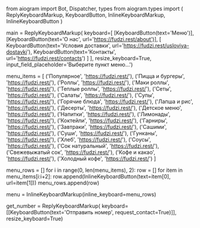 from aiogram import Bot, Dispatcher, types
from aiogram.types import (
    ReplyKeyboardMarkup,
    KeyboardButton,
    InlineKeyboardMarkup,
    InlineKeyboardButton
)

main = ReplyKeyboardMarkup(
    keyboard=[
        [KeyboardButton(text='Меню')],
        [KeyboardButton(text='О нас', url='https://fudzi.rest/about')],
        [
            KeyboardButton(text='Условия доставки', url='https://fudzi.rest/usloviya-dostavki'),
            KeyboardButton(text='Контакты', url='https://fudzi.rest/contacts')
        ]
    ],
    resize_keyboard=True,
    input_field_placeholder='Выберите пункт меню...')


menu_items = [
    ('Популярное', 'https://fudzi.rest/'),
    ('Пицца и бургеры', 'https://fudzi.rest/'),
    ('Роллы', 'https://fudzi.rest/'),
    ('Маки роллы', 'https://fudzi.rest/'),
    ('Теплые роллы', 'https://fudzi.rest/'),
    ('Сеты', 'https://fudzi.rest/'),
    ('Салаты', 'https://fudzi.rest/'),
    ('Супы', 'https://fudzi.rest/'),
    ('Горячие блюда', 'https://fudzi.rest/'),
    ('Лапша и рис', 'https://fudzi.rest/'),
    ('Десерты', 'https://fudzi.rest/'),
    ('Детское меню', 'https://fudzi.rest/'),
    ('Напитки', 'https://fudzi.rest/'),
    ('Лимонады', 'https://fudzi.rest/'),
    ('Коктейли', 'https://fudzi.rest/'),
    ('Гарниры', 'https://fudzi.rest/'),
    ('Завтраки', 'https://fudzi.rest/'),
    ('Сашими', 'https://fudzi.rest/'),
    ('Суши', 'https://fudzi.rest/'),
    ('Гунканы', 'https://fudzi.rest/'),
    ('Хлеб', 'https://fudzi.rest/'),
    ('Соусы', 'https://fudzi.rest/'),
    ('Сок натуральный', 'https://fudzi.rest/'),
    ('Свежевыжатый сок', 'https://fudzi.rest/'),
    ('Кофе и какао', 'https://fudzi.rest/'),
    ('Холодный кофе', 'https://fudzi.rest/')
]

menu_rows = []
for i in range(0, len(menu_items), 2):
    row = []
    for item in menu_items[i:i+2]:
        row.append(InlineKeyboardButton(text=item[0], url=item[1]))
    menu_rows.append(row)

menu = InlineKeyboardMarkup(inline_keyboard=menu_rows)

get_number = ReplyKeyboardMarkup(
    keyboard=[[KeyboardButton(text='Отправить номер', request_contact=True)]],
    resize_keyboard=True)
